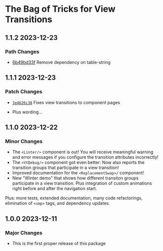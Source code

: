 # The Bag of Tricks for View Transitions

## 1.1.2 2023-12-23

### Path Changes

- [6b49bd33f](https://github.com/martrapp/astro-vt-bot/commit/6b49bd33f621981a03c01b20c20b8ffe32e210ef) Remove dependency on table-string

## 1.1.1 2023-12-23

### Patch Changes

- [`3e4b26c38`](https://github.com/martrapp/astro-vt-bot/commit/3e4b26c38eebca31790a657f3c2bccf2133254b0) Fixes view transitions to component pages

- Plus wording...

## 1.1.0 2023-12-22

### Minor Changes

- The `<Linter/>` component is out! You will receive meaningful warning and error messages if you configure the transition attributes incorrectly!
- The `<VtDebug/>` component got even better: Now also reports the transition groups that participate in a view transition!
- Improved documentation for the `<ReplacementSwap>/` component!
- New "Winter demo" that shows how different transiton groups participate in a view transition. Plus integration of custom animations right before and after the navigation start.  

Plus: more tests, extended documentation, many code refactorings, elimination of `<xmp>` tags, and dependency updates.


## 1.0.0 2023-12-11

### Major Changes 

- This is the first proper release of this package
